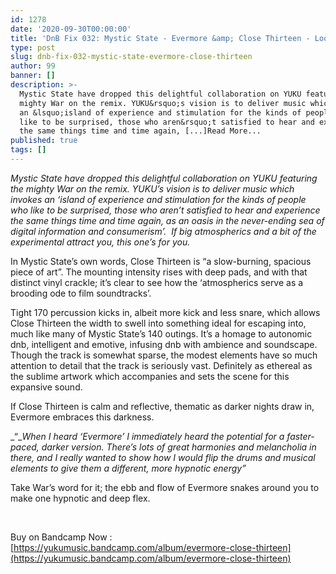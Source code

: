```yaml
---
id: 1278
date: '2020-09-30T00:00:00'
title: 'DnB Fix 032: Mystic State - Evermore &amp; Close Thirteen - Loose Lips'
type: post
slug: dnb-fix-032-mystic-state-evermore-close-thirteen
author: 99
banner: []
description: >-
  Mystic State have dropped this delightful collaboration on YUKU featuring the
  mighty War on the remix. YUKU&rsquo;s vision is to deliver music which invokes
  an &lsquo;island of experience and stimulation for the kinds of people who
  like to be surprised, those who aren&rsquo;t satisfied to hear and experience
  the same things time and time again, [...]Read More...
published: true
tags: []
---
```

_Mystic State have dropped this delightful collaboration on YUKU featuring the mighty War on the remix. YUKU’s vision is to deliver music which invokes an ‘island of experience and stimulation for the kinds of people who like to be surprised, those who aren’t satisfied to hear and experience the same things time and time again, as an oasis in the never-ending sea of digital information and consumerism’._  _If big atmospherics and a bit of the experimental attract you, this one’s for you._

In Mystic State’s own words, Close Thirteen is “a slow-burning, spacious piece of art”. The mounting intensity rises with deep pads, and with that distinct vinyl crackle; it’s clear to see how the ‘atmospherics serve as a brooding ode to film soundtracks’. 

Tight 170 percussion kicks in, albeit more kick and less snare, which allows Close Thirteen the width to swell into something ideal for escaping into, much like many of Mystic State’s 140 outings. It’s a homage to autonomic dnb, intelligent and emotive, infusing dnb with ambience and soundscape. Though the track is somewhat sparse, the modest elements have so much attention to detail that the track is seriously vast. Definitely as ethereal as the sublime artwork which accompanies and sets the scene for this expansive sound. 

If Close Thirteen is calm and reflective, thematic as darker nights draw in, Evermore embraces this darkness. 

_“__When I heard ‘Evermore’ I immediately heard the potential for a faster-paced, darker version. There’s lots of great harmonies and melancholia in there, and I really wanted to show how I would flip the drums and musical elements to give them a different, more hypnotic energy”_ 

Take War’s word for it; the ebb and flow of Evermore snakes around you to make one hypnotic and deep flex.

 

Buy on Bandcamp Now : [https://yukumusic.bandcamp.com/album/evermore-close-thirteen](https://yukumusic.bandcamp.com/album/evermore-close-thirteen)